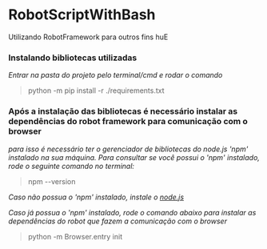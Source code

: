 # RobotScriptWithBash
Utilizando RobotFramework para outros fins huE


### Instalando bibliotecas utilizadas
*Entrar na pasta do projeto pelo terminal/cmd e rodar o comando*
> python -m pip install -r ./requirements.txt


### Após a instalação das bibliotecas é necessário instalar as dependências do robot framework para comunicação com o browser

*para isso é necessário ter o gerenciador de bibliotecas do node.js 'npm' instalado na sua máquina. Para consultar se você possui o 'npm' instalado, rode o seguinte comando no terminal:*
> npm --version

*Caso não possua o 'npm' instalado, instale o [node.js](https://nodejs.org/en/download/current/)*

*Caso já possua o 'npm' instalado, rode o comando abaixo para instalar as dependências do robot que fazem a comunicação com o browser*
> python -m Browser.entry init
